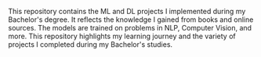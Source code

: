 This repository contains the ML and DL projects I implemented during my Bachelor's degree. It reflects the knowledge I gained from books and online sources. The models are trained on problems in NLP, Computer Vision, and more. This repository highlights my learning journey and the variety of projects I completed during my Bachelor's studies.

